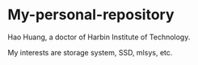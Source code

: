 # My-personal-repository

Hao Huang, a doctor of Harbin Institute of Technology.

My interests are storage system, SSD, mlsys, etc.
